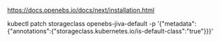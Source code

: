 https://docs.openebs.io/docs/next/installation.html

kubectl patch storageclass openebs-jiva-default -p '{"metadata": {"annotations":{"storageclass.kubernetes.io/is-default-class":"true"}}}'

